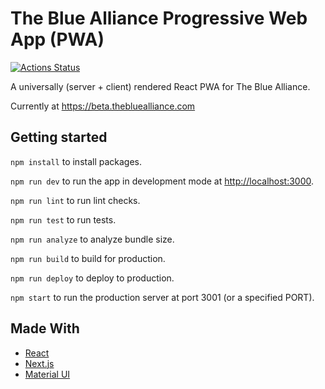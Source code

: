# The Blue Alliance Progressive Web App (PWA)

[![Actions Status](https://wdp9fww0r9.execute-api.us-west-2.amazonaws.com/production/badge/the-blue-alliance/the-blue-alliance-pwa)](https://wdp9fww0r9.execute-api.us-west-2.amazonaws.com/production/results/the-blue-alliance/the-blue-alliance-pwa)

A universally (server + client) rendered React PWA for The Blue Alliance.

Currently at https://beta.thebluealliance.com

## Getting started

`npm install` to install packages.

`npm run dev` to run the app in development mode at [http://localhost:3000](http://localhost:3000).

`npm run lint` to run lint checks.

`npm run test` to run tests.

`npm run analyze` to analyze bundle size.

`npm run build` to build for production.

`npm run deploy` to deploy to production.

`npm start` to run the production server at port 3001 (or a specified PORT).

## Made With

- [React](https://github.com/facebook/react)
- [Next.js](https://github.com/zeit/next.js)
- [Material UI](https://github.com/mui-org/material-ui)
